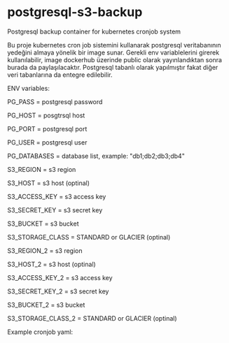 # postgresql-s3-backup
Postgresql backup container for kubernetes cronjob system

Bu proje kubernetes cron job sistemini kullanarak postgresql veritabanının yedeğini almaya yönelik bir image sunar.
Gerekli env variablelerini girerek kullanılabilir, image dockerhub üzerinde public olarak yayınlandıktan sonra burada da paylaşılacaktır. 
Postgresql tabanlı olarak yapılmıştır fakat diğer veri tabanlarına da entegre edilebilir.

 ENV variables:
 
 PG_PASS = postgresql password
 
 PG_HOST = posgtrsql host
 
 PG_PORT = postgresql port
 
 PG_USER = postgresql user
 
 PG_DATABASES = database list, example: "db1;db2;db3;db4"

 
 S3_REGION = s3 region
 
 S3_HOST = s3 host (optinal)
 
 S3_ACCESS_KEY = s3 access key
 
 S3_SECRET_KEY = s3 secret key
 
 S3_BUCKET = s3 bucket

 S3_STORAGE_CLASS = STANDARD or GLACIER (optinal)
 

 S3_REGION_2 = s3 region
 
 S3_HOST_2 = s3 host (optinal)
 
 S3_ACCESS_KEY_2 = s3 access key
 
 S3_SECRET_KEY_2 = s3 secret key
 
 S3_BUCKET_2 = s3 bucket

 S3_STORAGE_CLASS_2 = STANDARD or GLACIER (optinal)
 
 Example cronjob yaml:

